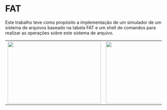 # FAT

Este trabalho teve como propósito a implementação de um simulador de um sistema de arquivos baseado na tabela FAT e um shell de comandos para realizar as operações sobre este sistema de arquivo.

<table>
  <tr>
    <td><img src="https://github.com/nojirilucas/FAT/assets/103136574/60ca40b4-cef9-41d8-9eec-09825ff37952" width="300" height="200"></td>
    <td><img src="https://github.com/nojirilucas/FAT/assets/103136574/3fd63eb2-8669-4a83-b88b-ea5504022363" width="300" height="200"></td>
    <td><img src="https://github.com/nojirilucas/FAT/assets/103136574/98f972c5-ff36-4a97-8226-462c686b1c5a" width="300" height="200"></td>
  </tr>
</table>
